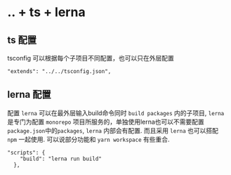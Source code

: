 # .. + ts + lerna

## ts 配置

tsconfig 可以根据每个子项目不同配置，也可以只在外层配置

```
"extends": "../../tsconfig.json",

```

## lerna 配置

配置 `lerna` 可以在最外层输入build命令同时 `build packages` 内的子项目, `lerna` 是专门为配置 `monorepo` 项目所服务的，单独使用lerna也可以不需要配置`package.json`中的`packages`, `lerna` 内部会有配置. 而且采用 `lerna` 也可以搭配 `npm` 一起使用. 可以说部分功能和 `yarn workspace` 有些重合.

```
"scripts": {
    "build": "lerna run build"
  },

```


